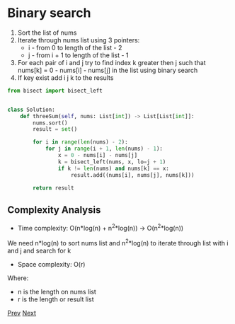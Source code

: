 # Binary search

1. Sort the list of nums
2. Iterate through nums list using 3 pointers:
    * i - from 0 to length of the list - 2
    * j - from i + 1 to length of the list - 1
3. For each pair of i and j try to find index k greater then j such that nums[k] = 0 - nums[i] - nums[j] in the list using binary search
4. If key exist add i j k to the results

```python
from bisect import bisect_left


class Solution:
    def threeSum(self, nums: List[int]) -> List[List[int]]:
        nums.sort()
        result = set()

        for i in range(len(nums) - 2):
            for j in range(i + 1, len(nums) - 1):
                x = 0 - nums[i] - nums[j]
                k = bisect_left(nums, x, lo=j + 1)
                if k != len(nums) and nums[k] == x:
                    result.add((nums[i], nums[j], nums[k]))

        return result
```

## Complexity Analysis

* Time complexity: O(n*log(n) + n<sup>2</sup>*log(n)) -> O(n<sup>2</sup>*log(n))

We need n*log(n) to sort nums list and n<sup>2</sup>*log(n) to iterate through list with i and j and search for k

* Space complexity: O(r)

Where: 
 * n is the length on nums list
 * r is the length or result list
 
 [Prev](solution1.md) [Next](solution3.md)
 